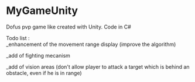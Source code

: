MyGameUnity
===========

Dofus pvp game like created with Unity. Code in C#

Todo list :  
_enhancement of the movement range display (improve the algorithm)

_add of fighting mecanism  

_add of vision areas (don't allow player to attack a target which is behind an obstacle, even if he is in range)
